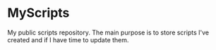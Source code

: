 # MyScripts
My public scripts repository.
The main purpose is to store scripts I've created and if I have time to update them.
